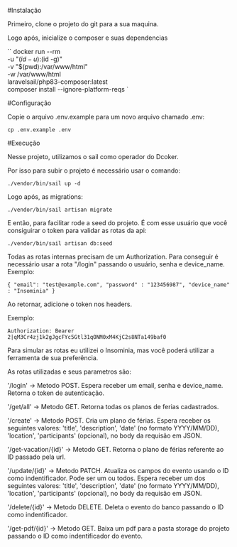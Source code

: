#Instalação

Primeiro, clone o projeto do git para a sua maquina. 

Logo após, inicialize o composer e suas dependencias 

``
docker run --rm \
    -u "$(id -u):$(id -g)" \
    -v "$(pwd):/var/www/html" \
    -w /var/www/html \
    laravelsail/php83-composer:latest \
    composer install --ignore-platform-reqs
`

#Configuração

Copie o arquivo .env.example para um novo arquivo chamado .env:

``
cp .env.example .env
``

#Execução

Nesse projeto, utilizamos o sail como operador do Dcoker. 

Por isso para subir o projeto é necessário usar o comando: 

``
./vendor/bin/sail up -d
``

Logo após, as migrations: 

``
./vendor/bin/sail artisan migrate
``

E então, para facilitar rode a seed do projeto. É com esse usuário que você consiguirar o token para validar as rotas da api: 

``
./vendor/bin/sail artisan db:seed
``

Todas as rotas internas precisam de um Authorization. Para conseguir é necessário usar a rota "/login" passando o usuário, senha e device_name. 
Exemplo: 

``
{
	"email": "test@example.com",
	"password" : "123456987",
	"device_name" : "Insominia"
}
``

Ao retornar, adicione o token nos headers. 

Exemplo:

``
Authorization: Bearer 2|qM3Cr4zj1k2gJgcFYc5Gtl31qONM0xM4KjC2s8NTa149baf0
``

Para simular as rotas eu utilizei o Insominia, mas você poderá utilizar a ferramenta de sua preferência. 



As rotas utilizadas e seus parametros são:

'/login' -> Metodo POST. Espera receber um email, senha e device_name. Retorna o token de autenticação.

'/get/all' -> Metodo GET. Retorna todas os planos de ferias cadastrados.

'/create' -> Metodo POST. Cria um plano de férias. Espera receber os seguintes valores: 'title', 'description', 'date' (no formato YYYY/MM/DD), 'location', 'participants' (opcional), no body da requisão em JSON.

'/get-vacation/{id}' -> Metodo GET. Retorna o plano de férias referente ao ID passado pela url.

'/update/{id}' -> Metodo PATCH. Atualiza os campos do evento usando o ID como indentificador. Pode ser um ou todos. Espera receber um dos seguintes valores: 'title', 'description', 'date' (no formato YYYY/MM/DD), 'location', 'participants' (opcional), no body da requisão em JSON.

'/delete/{id}' -> Metodo DELETE. Deleta o evento do banco passando o ID como indentificador.

'/get-pdf/{id}' -> Metodo GET. Baixa um pdf para a pasta storage do projeto passando o ID como indentificador do evento.
